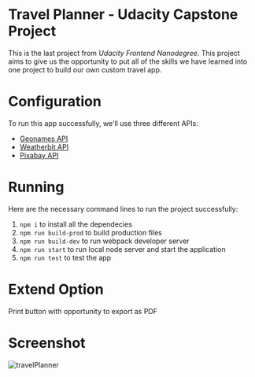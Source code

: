 # Travel Planner - Udacity Capstone Project
This is the last project from *Udacity Frontend Nanodegree*. This project aims to give us the opportunity to put all of the skills we have learned into one project to build our own custom travel app.

# Configuration
To run this app successfully, we'll use three different APIs:
- [Geonames API](http://www.geonames.org/export/web-services.html)
- [Weatherbit API](https://www.weatherbit.io/account/create)
- [Pixabay API](https://pixabay.com/api/docs/)

# Running
Here are the necessary command lines to run the project successfully:
1. `npm i` to install all the dependecies
2. `npm run build-prod` to build production files
3. `npm run build-dev` to run webpack developer server
4. `npm run start` to run local node server and start the application
5. `npm run test` to test the app

# Extend Option
Print button with opportunity to export as PDF

# Screenshot

![travelPlanner](https://user-images.githubusercontent.com/64216992/87850117-ef8cae00-c8ed-11ea-9904-1b481421bc72.png)
